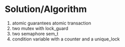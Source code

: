 # Solution/Algorithm

1. atomic<bool> guarantees atomic transaction
2. two mutex with lock_guard<mutex>
3. two semaphore sem_t 
4. condition variable with a counter and a unique_lock<mutex>